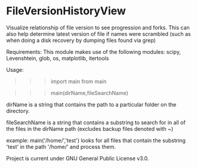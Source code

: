 # FileVersionHistoryView

Visualize relationship of file version to see progression and forks. This can also help determine latest version of file if names were scrambled (such as when doing a disk recovery by dumping files found via grep)

Requirements:
This module makes use of the following modules: scipy, Levenshtein, glob, os, matplotlib, itertools

Usage:
>>>import main from main

>>>main(dirName,fileSearchName)

dirName is a string that contains the path to a particular folder on the directory. 

fileSearchName is a string that contains a substring to search for in all of the files in the dirName path (excludes backup files denoted with ~)

example:
main('/home/','test')
looks for all files that contain the substring 'test' in the path '/home/' and process them.

Project is current under GNU General Public License v3.0.
